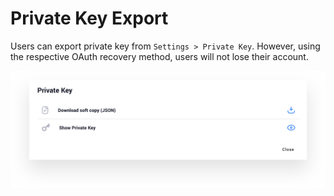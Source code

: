 # Private Key Export

Users can export private key from `Settings > Private Key`. However, using the respective OAuth recovery method, users will not lose their account.

![Private key export](../.gitbook/assets/privatekeyexport.png)

